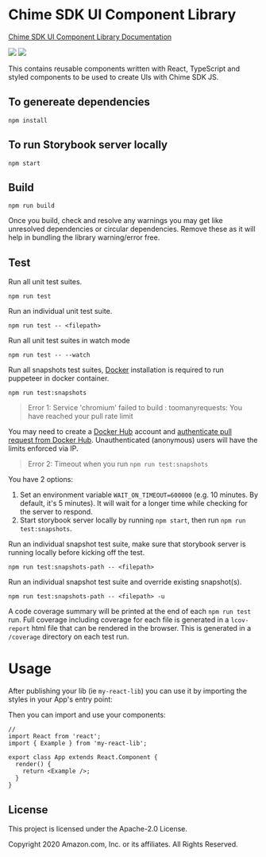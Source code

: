 # Chime SDK UI Component Library

[Chime SDK UI Component Library Documentation](https://aws.github.io/amazon-chime-sdk-component-library-react/)

<a href="https://www.npmjs.com/package/amazon-chime-sdk-component-library-react"><img src="https://img.shields.io/npm/v/amazon-chime-sdk-component-library-react?style=flat-square"></a>
<a href="https://github.com/aws/amazon-chime-sdk-component-library-react"><img src="https://github.com/aws/amazon-chime-sdk-component-library-react/workflows/CI%20Workflow/badge.svg"></a>

This contains reusable components written with React, TypeScript and styled components to be used to create UIs with Chime SDK JS.

## To genereate dependencies

```
npm install
```

## To run Storybook server locally

```
npm start
```

## Build

```
npm run build
```

Once you build, check and resolve any warnings you may get like unresolved dependencies or circular dependencies. Remove these as it will help in bundling the library warning/error free.

## Test

Run all unit test suites.

```
npm run test
```

Run an individual unit test suite.

```
npm run test -- <filepath>
```

Run all unit test suites in watch mode

```
npm run test -- --watch
```

Run all snapshots test suites, [Docker](https://docs.docker.com/install/) installation is required to run puppeteer in docker container.

```
npm run test:snapshots
```

> Error 1: Service 'chromium' failed to build : toomanyrequests: You have reached your pull rate limit

You may need to create a [Docker Hub](https://hub.docker.com/) account and [authenticate pull request from Docker Hub](https://docs.docker.com/docker-hub/download-rate-limit/#how-do-i-authenticate-pull-requests). Unauthenticated (anonymous) users will have the limits enforced via IP.

> Error 2: Timeout when you run `npm run test:snapshots`

You have 2 options: 
1. Set an environment variable `WAIT_ON_TIMEOUT=600000` (e.g. 10 minutes. By default, it's 5 minutes). It will wait for a longer time while checking for the server to respond.
2. Start storybook server locally by running `npm start`, then run `npm run test:snapshots`.


Run an individual snapshot test suite, make sure that storybook server is running locally before kicking off the test.

```
npm run test:snapshots-path -- <filepath>
```

Run an individual snapshot test suite and override existing snapshot(s).

```
npm run test:snapshots-path -- <filepath> -u
```

A code coverage summary will be printed at the end of each `npm run test` run. Full coverage including coverage for each file is generated in a `lcov-report` html file that can be rendered in the browser. This is generated in a `/coverage` directory on each test run.

# Usage

After publishing your lib (ie `my-react-lib`) you can use it by importing the styles in your App's entry point:

Then you can import and use your components:

```tsx
//
import React from 'react';
import { Example } from 'my-react-lib';

export class App extends React.Component {
  render() {
    return <Example />;
  }
}
```

## License

This project is licensed under the Apache-2.0 License.

Copyright 2020 Amazon.com, Inc. or its affiliates. All Rights Reserved.
